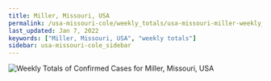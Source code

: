 ```yaml
---
title: Miller, Missouri, USA
permalink: /usa-missouri-cole/weekly_totals/usa-missouri-miller-weekly_totals.html
last_updated: Jan 7, 2022
keywords: ["Miller, Missouri, USA", "weekly totals"]
sidebar: usa-missouri-cole_sidebar
---
```


![Weekly Totals of Confirmed Cases for Miller, Missouri, USA](/covid_tracker/images/graphs/usa-missouri-miller-weekly_totals_graph.png)
